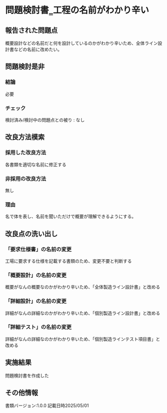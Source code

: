 # 問題検討書‗工程の名前がわかり辛い

## 報告された問題点
概要設計などの名前だと何を設計しているのかがわかり辛いため、全体ライン設計書などの名前に改めたい。

## 問題検討是非
### 結論
必要
### チェック
検討済み/検討中の問題点との被り : なし

## 改良方法模索
### 採用した改良方法
各書類を適切な名前に修正する
### 非採用の改良方法
無し
### 理由
名で体を表し、名前を聞いただけで概要が理解できるようにする。

## 改良点の洗い出し
### 「要求仕様書」の名前の変更
工場に要求する仕様を記載する書類のため、変更不要と判断する
### 「概要設計」の名前の変更
概要がなんの概要なのかがわかり辛いため、「全体製造ライン設計書」と改める
### 「詳細設計」の名前の変更
詳細がなんの詳細なのかがわかり辛いため、「個別製造ライン設計書」と改める
### 「詳細テスト」の名前の変更
詳細がなんの詳細なのかがわかり辛いため、「個別製造ラインテスト項目書」と改める

## 実施結果
問題検討書を作成した

## その他情報
書類バージョン:1.0.0
記載日時2025/05/01
